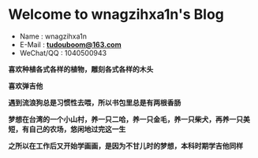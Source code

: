 # Welcome to wnagzihxa1n's Blog

- Name : wnagzihxa1n
- E-Mail : **tudouboom@163.com**
- WeChat/QQ : 1040500943

**喜欢种植各式各样的植物，雕刻各式各样的木头**

**喜欢弹吉他**

**遇到流浪狗总是习惯性去喂，所以书包里总是有两根香肠**

**梦想在台湾的一个小山村，养一只二哈，养一只金毛，养一只柴犬，再养一只美短，有自己的农场，悠闲地过完这一生**

**之所以在工作后又开始学画画，是因为不甘儿时的梦想，本科时期学吉他同样**
